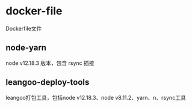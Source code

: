 # docker-file
Dockerfile文件

## node-yarn
node v12.18.3 版本，包含 rsync 插接
## leangoo-deploy-tools
leangoo打包工具，包括node v12.18.3、node v8.11.2、yarn、n、rsync工具


